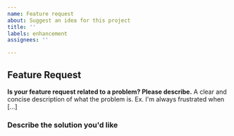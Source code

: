 ```yaml
---
name: Feature request
about: Suggest an idea for this project
title: ''
labels: enhancement
assignees: ''

---
```


## Feature Request

**Is your feature request related to a problem? Please describe.**
A clear and concise description of what the problem is. Ex. I'm always frustrated when [...]

### Describe the solution you'd like
